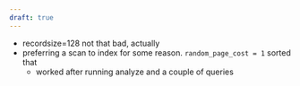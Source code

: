 ```yaml
---
draft: true
---
```

- recordsize=128 not that bad, actually
- preferring a scan to index for some reason. `random_page_cost = 1` sorted that
	- worked after running analyze and a couple of queries